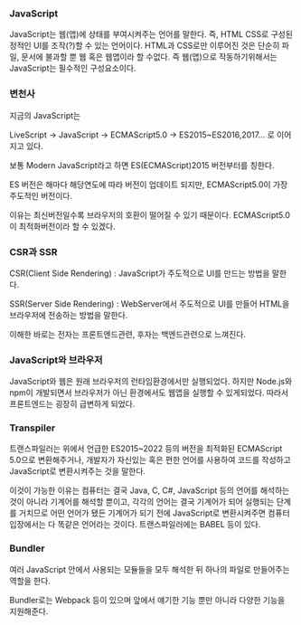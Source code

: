 ### JavaScript
JavaScript는 웹(앱)에 상태를 부여시켜주는 언어를 말한다. 즉, HTML CSS로 구성된 정적인 UI를 조작(?)할 수 있는 언어이다. HTML과 CSS로만 이루어진 것은 단순히 파일, 문서에 불과할 뿐 웹 혹은 웹앱이라 할 수없다. 즉 웹(앱)으로 작동하기위해서는 JavaScript는 필수적인 구성요소이다.

 
### 변천사
지금의 JavaScript는 

LiveScript -> JavaScript -> ECMAScript5.0 -> ES2015~ES2016,2017... 로 이어지고 있다.

보통 Modern JavaScript라고 하면 ES(ECMAScript)2015 버전부터를 칭한다. 

ES 버전은 해마다 해당연도에 따라 버전이 업데이트 되지만, ECMAScript5.0이 가장 주도적인 버전이다. 

이유는 최신버전일수록 브라우저의 호환이 떨어질 수 있기 때문이다. ECMAScript5.0이 최적화버전이라 할 수 있겠다.

 

### CSR과 SSR
CSR(Client Side Rendering) : JavaScript가 주도적으로 UI를 만드는 방법을 말한다.

SSR(Server Side Rendering) : WebServer에서 주도적으로 UI를 만들어 HTML을 브라우저에 전송하는 방법을 말한다.

 

이해한 바로는 전자는 프론트엔드관련, 후자는 백엔드관련으로 느껴진다.

 

### JavaScript와 브라우저
JavaScript와 웹은 원래 브라우저의 런타임환경에서만 실행되었다. 하지만 Node.js와 npm이 개발되면서 브라우저가 아닌 환경에서도 웹앱을 실행할 수 있게되었다. 따라서 프론트엔드는 굉장히 급변하게 되었다.

### Transpiler
트랜스파일러는 위에서 언급한 ES2015~2022 등의 버전을 최적화된 ECMAScript 5.0으로 변환해주거나, 개발자가 자신있는 혹은 편한 언어를 사용하여 코드를 작성하고 JavaScript로 변환시켜주는 것을 말한다. 

이것이 가능한 이유는 컴퓨터는 결국 Java, C, C#, JavaScript 등의 언어를 해석하는 것이 아니라 기계어를 해석할 뿐이고, 각각의 언어는 결국 기계어가 되어 실행되는 단계를 거치므로 어떤 언어가 됐든 기계어가 되기 전에 JavaScript로 변환시켜주면 컴퓨터입장에서는 다 똑같은 언어라는 것이다. 트랜스파일러에는 BABEL 등이 있다.

 

### Bundler
여러 JavaScript 안에서 사용되는 모듈들을 모두 해석한 뒤 하나의 파일로 만들어주는 역할을 한다.

Bundler로는 Webpack 등이 있으며 앞에서 얘기한 기능 뿐만 아니라 다양한 기능을 지원해준다.